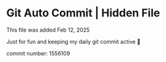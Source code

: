 # Git Auto Commit | Hidden File

This file was added Feb 12, 2025

Just for fun and keeping my daily git commit active 🤪

commit number: 1556109
